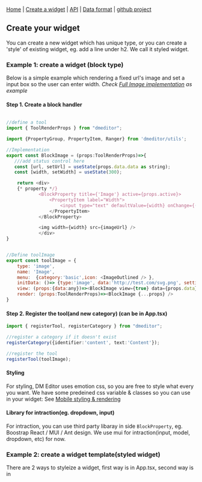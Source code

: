 
[Home](/) | [Create a widget](/create-widget) | [API](/api) | [Data format](/data-format) | [github project](https://github.com/dmeditor/dmeditor)

## Create your widget

You can create a new widget which has unique type, or you can create a 'style' of existing widget, eg. add a line under h2. We call it styled widget.

### Example 1: create a widget (block type)

Below is a simple example which rendering a fixed url's image and set a input box so the user can enter width.  *Check [Full Image implementation](https://github.com/digimakergo/dmeditor/blob/main/src/blocks/BlockImage.tsx) as example*
#### Step 1. Create a block handler

```javascript

//define a tool
import { ToolRenderProps } from "dmeditor";

import {PropertyGroup, PropertyItem, Ranger} from 'dmeditor/utils';

//Implementation
export const BlockImage = (props:ToolRenderProps)=>{
   ///add status control here
   const [url, setUrl] = useState(props.data.data as string);
   const [width, setWidth] = useState(300);

    return <div>
    {* property */}           
            <BlockProperty title={'Image'} active={props.active}>
                <PropertyItem label="Width">
                    <input type="text" defaultValue={width} onChange={(e)=>setWidth(parseInt(e.target.value))} />
                </PropertyItem>               
            </BlockProperty>

            <img width={width} src={imageUrl} />        
            </div>
}


//Define toolImage
export const toolImage = {
    type: 'image',
    name: 'Image',
    menu:  {category:'basic',icon: <ImageOutlined /> },
    initData: ()=> {type:'image', data:'http://test.com/svg.png', settings:{}},
    view: (props:{data:any})=><BlockImage view={true} data={props.data} inBlock={false} active={false} onChange={()=>{}} />,
    render: (props:ToolRenderProps)=><BlockImage {...props} />
}
```

#### Step 2. Register the tool(and new category) (can be in App.tsx)

```typescript
import { registerTool, registerCategory } from "dmeditor";

//register a category if it doesn't exist
registerCategory({identifier:'content', text:'Content'});

//register the tool
registerTool(toolImage);
```


#### Styling

For styling, DM Editor uses emotion css, so you are free to style what every you want. We have some predeined css variable & classes so you can use in your widget: See [Mobile styling & rendering ](/api#mobile-styling--rendering-when-developing-a-widget)


#### Library for intraction(eg. dropdown, input)
For intraction, you can use third party libaray in side `BlockProperty`, eg. Boostrap React / MUI / Ant design. We use mui for intraction(input, model, dropdown, etc) for now.

### Example 2: create a widget template(styled widget)

There are 2 ways to styleize a widget, first way is in App.tsx, second way is in <script> or external js file.

#### 2.1 Register from react(eg. in your App.tsx)

```javascript
import { registerTemplate } from "dmeditor";

registerTemplate(
        blocktype: 'heading',        
        identifier:'blocktext_heading_sample', 
        name:'Block heading text', 
        css:`background:#ffcc00; 
        h2{
            text-align:center;
        }`,
        initData: ()=>{
          const data = {type:'heading', settings:{level: 2}};
          return {...data, data:'Hello1', common:{...data.common, color: '#9C27B0' }}
        }
);
```
#### 2.2 Register from global `<script>`
DMEditor reads global variable `dmeditor`'s `templates` property for all templates.

```javascript
var dmeditor = {
templates:[
  {
          blocktype: 'heading',        
          identifier:'blocktext_heading_sample', 
          name:'Block heading text', 
          css:`background:#ffcc00; 
          h2{
              text-align:center;
          }`,
          initData: ()=>{
            const data = {type:'heading', settings:{level: 2}};
            return {...data, data:'Hello1', common:{...data.common, color: '#9C27B0' }}
          }, 
      }
]
}
```

### Data format

See [data format](/data-format) for more.

